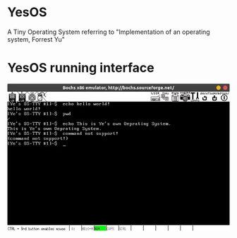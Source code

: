 # YesOS

A Tiny Operating System referring to "Implementation of an operating system, Forrest Yu"

# YesOS running interface

![YesOS运行截图](./pics/20220809114549.jpg)
